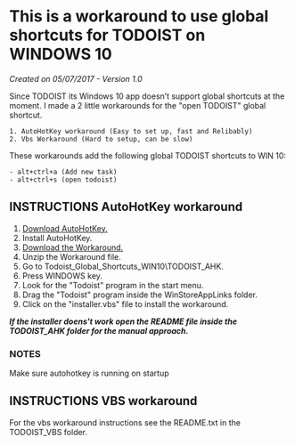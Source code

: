 ﻿# This is a workaround to use global shortcuts for TODOIST on WINDOWS 10
*Created on 05/07/2017 - Version 1.0*

Since TODOIST its Windows 10 app doesn’t support global shortcuts at the moment. I made a 2 little workarounds for the "open TODOIST" global shortcut.

	1. AutoHotKey workaround (Easy to set up, fast and Relibably)
	2. Vbs Workaround (Hard to setup, can be slow)
	
These workarounds add the following global TODOIST shortcuts to WIN 10:

    - alt+ctrl+a (Add new task)
    - alt+ctrl+s (open todoist)


## INSTRUCTIONS AutoHotKey workaround
1. [Download AutoHotKey.](https://autohotkey.com/)
2. Install AutoHotKey.
3. [Download the Workaround.](https://github.com/rickstaa/Todoist_Global_Shortcuts_WIN10/archive/master.zip)
4. Unzip the Workaround file.
5. Go to Todoist_Global_Shortcuts_WIN10\TODOIST_AHK.
6. Press WINDOWS key.
7. Look for the "Todoist" program in the start menu.
8. Drag the "Todoist" program inside the WinStoreAppLinks folder.
7. Click on the "installer.vbs" file to install the workaround.

_**If the installer doens't work open the README file inside the TODOIST_AHK folder for the manual approach.**_

### NOTES
Make sure autohotkey is running on startup 

## INSTRUCTIONS VBS workaround
For the vbs workaround instructions see the README.txt in the TODOIST_VBS folder.
